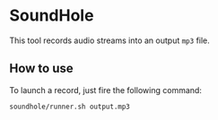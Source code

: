 # SoundHole

This tool records audio streams into an output `mp3` file.

## How to use

To launch a record, just fire the following command:

```bash
soundhole/runner.sh output.mp3
```
